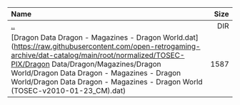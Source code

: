 |Name|Size|
|:---|---:|
|[..](../index.html)|DIR|
|[Dragon Data Dragon - Magazines - Dragon World.dat](https://raw.githubusercontent.com/open-retrogaming-archive/dat-catalog/main/root/normalized/TOSEC-PIX/Dragon Data/Dragon/Magazines/Dragon World/Dragon Data Dragon - Magazines - Dragon World/Dragon Data Dragon - Magazines - Dragon World (TOSEC-v2010-01-23_CM).dat)|1587|
